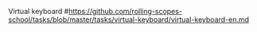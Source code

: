 Virtual keyboard
#https://github.com/rolling-scopes-school/tasks/blob/master/tasks/virtual-keyboard/virtual-keyboard-en.md